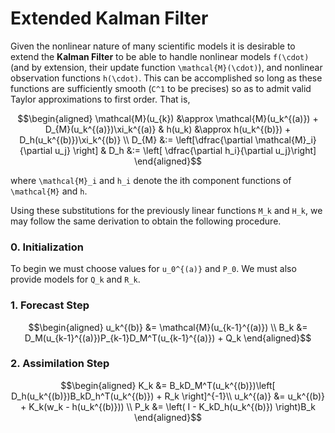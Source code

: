 # Extended Kalman Filter
Given the nonlinear nature of many scientific models it is desirable to extend the **Kalman Filter** to be able to handle nonlinear models ``f(\cdot)`` (and by extension, their update function ``\mathcal{M}(\cdot)``), and nonlinear observation functions ``h(\cdot)``. This can be accomplished so long as these functions are sufficiently smooth (`C^1` to be precises) so as to admit valid Taylor approximations to first order. That is, 
```math
\begin{aligned}
    \mathcal{M}(u_{k}) &\approx \mathcal{M}(u_k^{(a)}) + D_{M}(u_k^{(a)})\xi_k^{(a)} & h(u_k) &\approx h(u_k^{(b)}) + D_h(u_k^{(b)})\xi_k^{(b)} \\ 
    D_{M} &:= \left[\dfrac{\partial \mathcal{M}_i}{\partial u_j} \right] & D_h &:= \left[ \dfrac{\partial h_i}{\partial u_j}\right]
\end{aligned}
```
where ``\mathcal{M}_i`` and ``h_i``  denote the ith component functions of ``\mathcal{M}`` and ``h``. 


Using these substitutions for the previously linear functions ``M_k`` and ``H_k``, we may follow the same derivation to obtain the following procedure. 

### 0. Initialization 
To begin we must choose values for ``u_0^{(a)}`` and ``P_0``. We must also provide models for ``Q_k`` and ``R_k``. 

### 1. Forecast Step 
```math
\begin{aligned}
    u_k^{(b)} &= \mathcal{M}(u_{k-1}^{(a)}) \\ 
    B_k &= D_M(u_{k-1}^{(a)})P_{k-1}D_M^T(u_{k-1}^{(a)}) + Q_k
\end{aligned}
```

### 2. Assimilation Step 
```math
\begin{aligned}
    K_k &= B_kD_M^T(u_k^{(b)})\left[ D_h(u_k^{(b)})B_kD_h^T(u_k^{(b)}) + R_k \right]^{-1}\\
    u_k^{(a)} &= u_k^{(b)} + K_k(w_k - h(u_k^{(b)})) \\ 
    P_k &= \left( I - K_kD_h(u_k^{(b)}) \right)B_k
\end{aligned}
```
